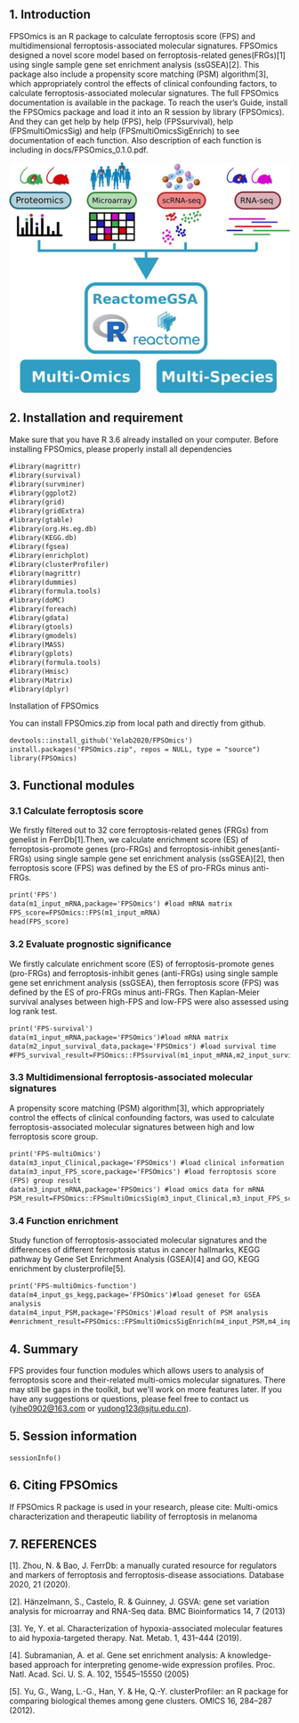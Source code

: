 
## 1. Introduction
  FPSOmics is an R package to calculate ferroptosis score (FPS) and multidimensional ferroptosis-associated molecular signatures. 
 FPSOmics designed a novel score model based on ferroptosis-related genes(FRGs)[1] using single sample gene set enrichment analysis (ssGSEA)[2]. This package also include a propensity score matching (PSM) algorithm[3], which appropriately control the effects of clinical confounding factors, to calculate ferroptosis-associated molecular signatures.
  The full FPSOmics documentation is available in the package. To reach the user’s Guide, install the FPSOmics package and load it into an R session by library (FPSOmics). And they can get help by help (FPS), help (FPSsurvival), help (FPSmultiOmicsSig) and help (FPSmultiOmicsSigEnrich) to see documentation of each function. Also description of each function is including in docs/FPSOmics_0.1.0.pdf.

![Alt text](https://github.com/Yelab2020/FPSOmics/blob/main/pic/%E7%BB%84%E5%AD%A6.jpg)

## 2. Installation and requirement
Make sure that you have R 3.6 already installed on your computer. Before installing FPSOmics, please properly install all dependencies
```{r echo = TRUE}
#library(magrittr)
#library(survival)
#library(survminer)
#library(ggplot2)
#library(grid)
#library(gridExtra)
#library(gtable)
#library(org.Hs.eg.db)
#library(KEGG.db)
#library(fgsea)
#library(enrichplot)
#library(clusterProfiler)
#library(magrittr)
#library(dummies)
#library(formula.tools)
#library(doMC)
#library(foreach)
#library(gdata)
#library(gtools)
#library(gmodels)
#library(MASS)
#library(gplots)
#library(formula.tools)
#library(Hmisc) 
#library(Matrix)
#library(dplyr)
```
Installation of FPSOmics

You can install FPSOmics.zip from local path and directly from github.
```{r echo = TRUE}
devtools::install_github('Yelab2020/FPSOmics')
install.packages('FPSOmics.zip", repos = NULL, type = "source")
library(FPSOmics)
```

## 3. Functional modules
### 3.1 Calculate ferroptosis score
We  firstly filtered out to 32 core ferroptosis-related genes (FRGs) from genelist in FerrDb[1].Then, we calculate enrichment score (ES) of  ferroptosis-promote genes (pro-FRGs) and ferroptosis-inhibit genes(anti-FRGs) using single sample gene set enrichment analysis (ssGSEA)[2], then ferroptosis score (FPS) was defined by the ES of pro-FRGs minus anti-FRGs.
```{r}
print('FPS')
data(m1_input_mRNA,package='FPSOmics') #load mRNA matrix
FPS_score=FPSOmics::FPS(m1_input_mRNA)
head(FPS_score)
```

### 3.2 Evaluate prognostic significance
We firstly calculate enrichment score (ES) of ferroptosis-promote genes (pro-FRGs) and ferroptosis-inhibit genes (anti-FRGs) using single sample gene set enrichment analysis (ssGSEA), then ferroptosis score (FPS) was defined by the ES of pro-FRGs minus anti-FRGs. Then Kaplan-Meier survival analyses between high-FPS and low-FPS were also assessed using log rank test.
```{r}
print('FPS-survival')
data(m1_input_mRNA,package='FPSOmics')#load mRNA matrix
data(m2_input_survival_data,package='FPSOmics') #load survival time
#FPS_survival_result=FPSOmics::FPSsurvival(m1_input_mRNA,m2_input_survival_data)

```

### 3.3 Multidimensional ferroptosis-associated molecular signatures
A propensity score matching (PSM) algorithm[3], which appropriately control the effects of clinical confounding factors, was used to calculate ferroptosis-associated molecular signatures between high and low ferroptosis score group.
```{r}
print('FPS-multiOmics')
data(m3_input_Clinical,package='FPSOmics') #load clinical information
data(m3_input_FPS_score,package='FPSOmics') #load ferroptosis score (FPS) group result
data(m3_input_mRNA,package='FPSOmics') #load omics data for mRNA
PSM_result=FPSOmics::FPSmultiOmicsSig(m3_input_Clinical,m3_input_FPS_score,m3_input_mRNA)
```


### 3.4 Function enrichment
Study function of ferroptosis-associated molecular signatures and the differences of different ferroptosis status in cancer hallmarks, KEGG pathway by Gene Set Enrichment Analysis (GSEA)[4] and GO, KEGG enrichment by clusterprofile[5].
```{r}
print('FPS-multiOmics-function')
data(m4_input_gs_kegg,package='FPSOmics')#load geneset for GSEA analysis
data(m4_input_PSM,package='FPSOmics')#load result of PSM analysis
#enrichment_result=FPSOmics::FPSmultiOmicsSigEnrich(m4_input_PSM,m4_input_gs_kegg,'temp_folder')

```

## 4. Summary
FPS provides four function modules which allows users to analysis of ferroptosis score and their-related multi-omics molecular signatures. There may still be gaps in the toolkit, but we'll work on more features later. If you have any suggestions or questions, please feel free to contact us (yihe0902@163.com or yudong123@sjtu.edu.cn).

## 5. Session information
```{r}
sessionInfo()
```
## 6. Citing FPSOmics
If FPSOmics R package is used in your research, please cite: Multi-omics characterization and therapeutic liability of ferroptosis in melanoma

## 7. REFERENCES
[1]. Zhou, N. & Bao, J. FerrDb: a manually curated resource for regulators and markers of ferroptosis and ferroptosis-disease associations. Database 2020, 21 (2020).

[2]. Hänzelmann, S., Castelo, R. & Guinney, J. GSVA: gene set variation analysis for microarray and RNA-Seq data. BMC Bioinformatics 14, 7 (2013)

[3]. Ye, Y. et al. Characterization of hypoxia-associated molecular features to aid hypoxia-targeted therapy. Nat. Metab. 1, 431–444 (2019).

[4]. Subramanian, A. et al. Gene set enrichment analysis: A knowledge-based approach for interpreting genome-wide expression profiles. Proc. Natl. Acad. Sci. U. S. A. 102, 15545–15550 (2005)

[5]. Yu, G., Wang, L.-G., Han, Y. & He, Q.-Y. clusterProfiler: an R package for comparing biological themes among gene clusters. OMICS 16, 284–287 (2012).
